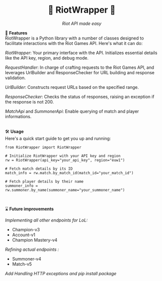 <h1 align="center">💫 RiotWrapper 💫</h1>
<p align="center">
  <em>Riot API made easy</em>
</p>

🚀 **Features**<br />
RiotWrapper is a Python library with a number of classes designed to facilitate interactions with the Riot Games API. Here's what it can do:

*RiotWrapper*: Your primary interface with the API. Initializes essential details like the API key, region, and debug mode.

*RequestHandler*: In charge of crafting requests to the Riot Games API, and leverages UrlBuilder and ResponseChecker for URL building and response validation.

*UrlBuilder*: Constructs request URLs based on the specified range.

*ResponseChecker*: Checks the status of responses, raising an exception if the response is not ​200.

*MatchApi* and *SummonerApi*: Enable querying of match and player informations.<br /><br />

🛠️ **Usage**<br />
Here's a quick start guide to get you up and running:


    from RiotWrapper import RiotWrapper

    # Initialize RiotWrapper with your API key and region
    rw = RiotWrapper(api_key="your_api_key", region="euw1")

    # Fetch match details by its ID
    match_info = rw.match.by_match_id(match_id="your_match_id")

    # Fetch player details by their name
    summoner_info = rw.summoner.by_name(summoner_name="your_summoner_name")
<br/>  

⌛ **Future improvements**<br/>

*Implementing all other endpoints for LoL:*

- Champion-v3
- Account-v1
- Champion Mastery-v4

*Refining actual endpoints :*

- Summoner-v4
- Match-v5

*Add Handling HTTP exceptions and pip install package* 

